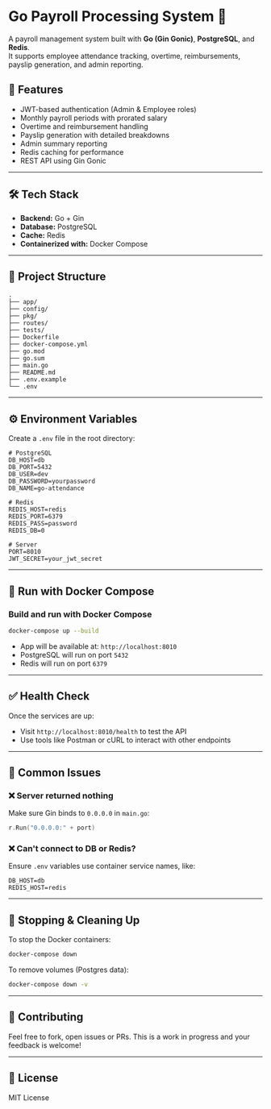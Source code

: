 # Go Payroll Processing System 🧾

A payroll management system built with **Go (Gin Gonic)**, **PostgreSQL**, and **Redis**.  
It supports employee attendance tracking, overtime, reimbursements, payslip generation, and admin reporting.

## 🌟 Features

- JWT-based authentication (Admin & Employee roles)
- Monthly payroll periods with prorated salary
- Overtime and reimbursement handling
- Payslip generation with detailed breakdowns
- Admin summary reporting
- Redis caching for performance
- REST API using Gin Gonic

---

## 🛠 Tech Stack

- **Backend:** Go + Gin
- **Database:** PostgreSQL
- **Cache:** Redis
- **Containerized with:** Docker Compose

---

## 📁 Project Structure

```
.
├── app/
├── config/
├── pkg/
├── routes/
├── tests/
├── Dockerfile
├── docker-compose.yml
├── go.mod
├── go.sum
├── main.go
├── README.md
├── .env.example
└── .env
```

---

## ⚙️ Environment Variables

Create a `.env` file in the root directory:

```env
# PostgreSQL
DB_HOST=db
DB_PORT=5432
DB_USER=dev
DB_PASSWORD=yourpassword
DB_NAME=go-attendance

# Redis
REDIS_HOST=redis
REDIS_PORT=6379
REDIS_PASS=password
REDIS_DB=0

# Server
PORT=8010
JWT_SECRET=your_jwt_secret
```

---

## 🐳 Run with Docker Compose

### Build and run with Docker Compose

```bash
docker-compose up --build
```

- App will be available at: `http://localhost:8010`
- PostgreSQL will run on port `5432`
- Redis will run on port `6379`

---

## ✅ Health Check

Once the services are up:

- Visit `http://localhost:8010/health` to test the API
- Use tools like Postman or cURL to interact with other endpoints

---

## 🧪 Common Issues

### ❌ Server returned nothing

Make sure Gin binds to `0.0.0.0` in `main.go`:

```go
r.Run("0.0.0.0:" + port)
```

### ❌ Can't connect to DB or Redis?

Ensure `.env` variables use container service names, like:

```env
DB_HOST=db
REDIS_HOST=redis
```

---

## 🧹 Stopping & Cleaning Up

To stop the Docker containers:

```bash
docker-compose down
```

To remove volumes (Postgres data):

```bash
docker-compose down -v
```

---

## 🙌 Contributing

Feel free to fork, open issues or PRs. This is a work in progress and your feedback is welcome!

---

## 📄 License

MIT License
